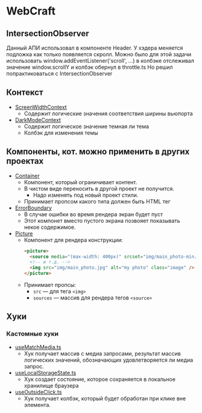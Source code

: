 # WebCraft

## IntersectionObserver

Данный АПИ использовал в компоненте Header. У хэдера меняется подложка как только появляется скролл. Можно было для этой задачи использовать window.addEventListener('scroll', ...) в колбэке отслеживал значение window.scrollY и колбэк обернул в throttle.ts Но решил попрактиковаться с IntersectionObserver

## Контекст

- [ScreenWidthContext](./src/Context/ScreenWidthContext)
  - Содержит логические значения соответствия ширины вьюпорта
- [DarkModeContext](./src/Context/DarkModeContext)
  - Содержит логическое значение темная ли тема
  - Колбэк для изменения темы

## Компоненты, кот. можно применить в других проектах

- [Container](./src/components/Container/Container.tsx)
  - Компонент, который ограничивает контент.
  - В чистом виде переносить в другой проект не получится.
    - Надо изменять под новый проект стили.
  - Принимает пропсом какого типа должен быть HTML тег
- [ErrorBoundary](./src/components/ErrorBoundary.tsx)
  - В случае ошибки во время рендера экран будет пуст
  - Этот компонет вместо пустого экрана позвояет показывать некое содержимое.
- [Picture](./src/components/Picture/Picture.tsx)
  - Компонент для рендера конструкции:
    ```html
    <picture>
      <source media="(max-width: 400px)" srcset="img/main_photo-min.jpg" />
      <!-- и т.д. -->
      <img src="img/main_photo.jpg" alt="my photo" class="image" />
    </picture>
    ```
  - Принимает пропсы:
    - `src` — для тега `<img>`
    - `sources` — массив для рендера тегов `<source>`

## Хуки

### Кастомные хуки

- [useMatchMedia.ts](./src/hooks/useMatchMedia.ts)
  - Хук получает массив с медиа запросами, результат массив логических значений, обозначающих удовлетворяется ли медиа запрос.
- [useLocalStorageState.ts](./src/hooks/useLocalStorageState.ts)
  - Хук создает состояние, которое сохраняется в локальное хранилище браузера
- [useOutsideClick.ts](./src/hooks/useOutsideClick.ts)
  - Хук получает колбэк, который будет обработан при клике вне элемента.
